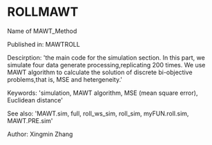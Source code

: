 # ROLLMAWT

Name of MAWT_Method

Published in: MAWTROLL

Descirption: 'the main code for the simulation section. In this part, we simulate four data
generate processing,replicating 200 times. We use MAWT algorithm to calculate the solution of
discrete bi-objective problems,that is, MSE and hetergeneity.'


Keywords: 'simulation, MAWT algorithm, MSE (mean square error), Euclidean distance'

See also: 'MAWT.sim, full, roll_ws_sim, roll_sim, myFUN.roll.sim, MAWT.PRE.sim'

Author: Xingmin Zhang
